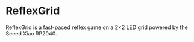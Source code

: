 # ReflexGrid
ReflexGrid is a fast-paced reflex game on a 2×2 LED grid powered by the Seeed Xiao RP2040.
